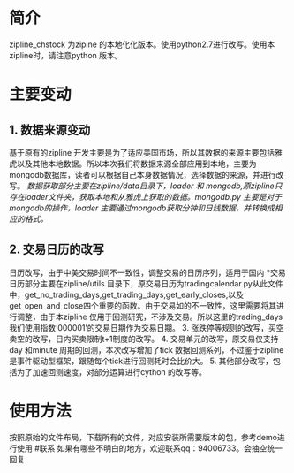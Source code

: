 # 简介
zipline_chstock 为zipine 的本地化化版本。使用python2.7进行改写。使用本zipline时，请注意python 版本。
# 主要变动
## 1. 数据来源变动
基于原有的zipline 开发主要是为了适应美国市场，所以其数据的来源主要包括雅虎以及其他本地数据。所以本次我们将数据来源全部应用到本地，主要为mongodb数据库，读者可以根据自己本身数据情况，选择数据的来源，并进行改写。
*数据获取部分主要在zipline/data目录下，loader 和 mongodb,原zipline只存在loader文件夹，获取本地和从雅虎上获取的数据。mongodb.py
主要是对于mongodb的操作，loader 主要通过mongodb获取分钟和日线数据，并转换成相应的格式。*
## 2. 交易日历的改写
日历改写，由于中美交易时间不一致性，调整交易的日历序列，适用于国内
*交易日历部分主要在zipline/utils 目录下，原交易日历为tradingcalendar.py从此文件中，get_no_trading_days,get_trading_days,get_early_closes,以及get_open_and_close四个重要的函数。由于交易如的不一致性，这里需要将其进行调整，由于本zipline 仅用于回测研究，不涉及交易。所以这里的trading_days我们使用指数‘000001’的交易日期作为交易日期。
3. 涨跌停等规则的改写，买空卖空的改写，日内买卖限制t+1制度的改写。
4. 交易单元的改写，原交易仅支持day 和minute 周期的回测，本次改写增加了tick 数据回测系列，不过鉴于zipline 是事件驱动型框架，跟随每个tick进行回测耗时会比价大。
5. 其他部分改写，包括为了加速回测速度，对部分运算进行cython 的改写等。
# 使用方法
按照原始的文件布局，下载所有的文件，对应安装所需要版本的包，参考demo进行使用
#联系
如果有哪些不明白的地方，欢迎联系qq：94006733。会抽空统一回复
